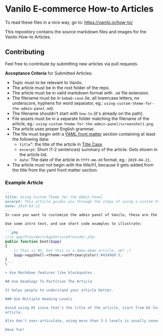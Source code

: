 # Vanilo E-commerce How-to Articles

To read these files in a nice way, go to: https://vanilo.io/how-to/

This repository contains the source markdown files and images
for the Vanilo How-to Articles.

## Contributing

Feel free to contribute by submitting new articles via pull requests.

**Acceptance Criteria** for Submitted Articles:

- Topic must to be relevant to Vanilo.
- The article must be in the root folder of the repo.
- The article must be in valid markdown format with `.md` file extension.
- The filename must be in `kebab-case` (ie. all lowercase letters, no underscore, hyphens for word separator, eg.: `using-custom-theme-for-the-admin-panel.md`).
- The filename shouldn't start with `how-to` (it's already on the path).
- File assets must be in a separate folder matching the filename of the article, eg.: `using-custom-theme-for-the-admin-panel/screenshot1.png`.
- The article uses proper English grammar.
- The file must begin with a [YAML front matter](https://jekyllrb.com/docs/front-matter/) section containing at least the following data:
  - `title`": the title of the article in [Title Case](https://en.wikipedia.org/wiki/Capitalization#Title_case).
  - `excerpt`: Short (1-2 sentences) summary of the article. Gets shown in the article list.
  - `date`: The date of the article in `YYYY-mm-dd` format, eg.: `2019-04-21`.
- The article must not begin with the title/h1, because it gets added from the title from the yaml front matter section.

### Example Article

~~~markdown
---
title: Using Custom Theme for the Admin Panel
excerpt: This article guides you through the steps of using a custom theme for the Vanilo (AppShell) Admin Panel
date: 2019-03-11 
---
In case you want to customize the admin panel of Vanilo, these are the steps you have to do this and that.

Use some intro text, and use short code examples to illustrate:

```php
//in app/Providers/AppServiceProvider.php:
public function boot($app)
{
    // This is BS, but this is a demo-demo article, ok? ;)
    $app->appShell->theme->setPrimaryColor('#4349dd');
}
\```

> Use Markdown features like blockquotes.

## Use Headings To Partition The Article

It helps people to understand your article better.

### Use Multiple Heading Levels

Avoid using H1 since that's the title of the article, start from H2 for the major sections of your
article.

Also don't over-articulate, using more than 2-3 levels is usually unnecessary.

Have fun!
~~~
